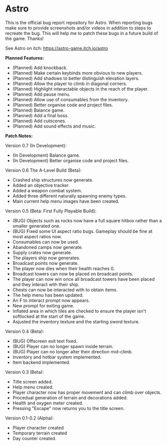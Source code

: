 # Astro
This is the official bug report repository for Astro. When reporting bugs make sure to provide screenshots and/or videos in addition to steps to recreate the bug. This will help me to patch these bugs in a future build of the game. Thanks!

See Astro on itch: https://astro-game.itch.io/astro


**Planned Features:**

- (Planned) Add knockback.
- (Planned) Make certain keybinds more obvious to new players.
- (Planned) Add shadows to better distinguish elevation layers.
- (Planned) Allow the player to climb in diagonal corners.
- (Planned) Highlight interactable objects in the reach of the player.
- (Planned) Add pause menu.
- (Planned) Allow use of consumables from the inventory.
- (Planned) Better organise code and project files.
- (Planned) Balance game.
- (Planned) Add a final boss.
- (Planned) Add cutscenes.
- (Planned) Add sound effects and music.


**Patch Notes:**

Version 0.7 (In Development):

- (In Development) Balance game.
- (In Development) Better organise code and project files.

Version 0.6 The A-Level Build (Beta):

- Crashed ship structures now generate.
- Added an objective tracker.
- Added a weapon combat system.
- Added three different naturally spawning enemy types.
- Main current help menu images have been created.

Version 0.5 (Beta: First Fully Playable Build):

- (BUG) Objects such as rocks now have a full square hitbox rather than a smaller generated one.
- (BUG) Fixed some UI aspect ratio bugs. Gameplay should be fine at most aspect ratios now.
- Consumables can now be used.
- Abandoned camps now generate.
- Supply crates now generate.
- The players ship now generates.
- Broadcast points now generate.
- The player now dies when their health reaches 0.
- Broadcast towers can now be placed on broadcast points.
- The player can now win once all broadcast towers have been placed and they interact with their ship.
- Chests can now be interacted with to obtain items.
- The help menu has been updated.
- An F to interact prompt now appears.
- New prompt for exiting game.
- Inflated area in which tiles are checked to ensure the player isn't softlocked at the start of the game.
- Asjusted the inventory texture and the starting sword texture.

Version 0.4 (Beta):

- (BUG) Offscreen exit text fixed.
- (BUG) Player can no longer spawn inside terrain.
- (BUG) Player can no longer alter their direction mid-climb.
- Inventory and hotbar system implemented.
- Item backend implemented.

Version 0.3 (Beta):

- Title screen added.
- Help menu created.
- Player character now has proper movement and can climb over objects.
- Procedual generation of terrain and decorations added.
- Health and oxygen meter created.
- Pressing "Escape" now returns you to the title screen.

Version 0.1-0.2 (Alpha):

- Player character created
- Temporary terrain created
- Day counter created.
